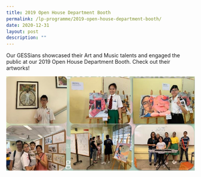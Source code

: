 ```yaml
---
title: 2019 Open House Department Booth
permalink: /lp-programme/2019-open-house-department-booth/
date: 2020-12-31
layout: post
description: ""
---
```

Our GESSians showcased their Art and Music talents and engaged the public at our 2019 Open House Department Booth. Check out their artworks!

![2019 Open House Department Booth](/images/OH-6.jpeg)